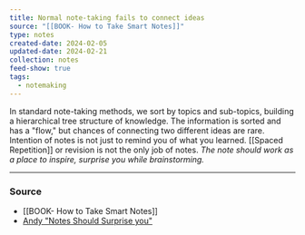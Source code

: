 ```yaml
---
title: Normal note-taking fails to connect ideas
source: "[[BOOK- How to Take Smart Notes]]"
type: notes
created-date: 2024-02-05
updated-date: 2024-02-21
collection: notes
feed-show: true
tags:
  - notemaking
---
```



In standard note-taking methods, we sort by topics and sub-topics, building a hierarchical tree structure of knowledge. The information is sorted and has a "flow," but chances of connecting two different ideas are rare. Intention of notes is not just to remind you of what you learned. [[Spaced Repetition]] or revision is not the only job of notes. *The note should work as a place to inspire, surprise you while brainstorming.* 

---
### Source
- [[BOOK- How to Take Smart Notes]]
- [Andy "Notes Should Surprise you"](https://notes.andymatuschak.org/Notes_should_surprise_you)